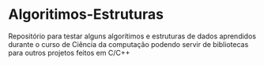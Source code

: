 # Algoritimos-Estruturas

Repositório para testar alguns algorítimos e estruturas de dados aprendidos durante o curso de Ciência da computação podendo servir de bibliotecas para outros projetos feitos em C/C++

